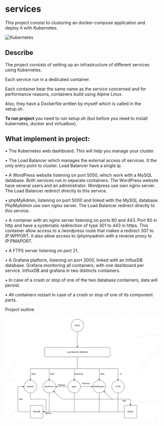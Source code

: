 # services

This project consist to clusturing an docker-compose application and deploy it with Kubernetes.

![Kubernetes](https://kubernetes.io/images/kubernetes-horizontal-color.png)

## Describe

The project consists of setting up an infrastructure of different services using Kubernetes.

Each service run in a dedicated container.

Each container bear the same name as the service concerned and for performance reasons, containers build using Alpine Linux.

Also, they have a Dockerfile written by myself which is called in the setup.sh.

**To run project** you need to run setup.sh (but before you need to install kubernetes, docker and virtualbox).

## What implement in project:

• The Kubernetes web dashboard. This will help you manage your cluster.

• The Load Balancer which manages the external access of services. It the only entry point to cluster. Load Balancer have a single ip.

• A WordPress website listening on port 5050, which work with a MySQL database. Both services run in separate containers. The WordPress website have several users and an administrator. Wordpress use own nginx server. The Load Balancer redirect directly to this service.

• phpMyAdmin, listening on port 5000 and linked with the MySQL database. PhpMyAdmin use own nginx server. The Load Balancer redirect directly to this service.

• A container with an nginx server listening on ports 80 and 443. Port 80 in http and have a systematic redirection of type 301 to 443 in https. This container allow access to a /wordpress route that makes a redirect 307 to IP:WPPORT. It also allow access to /phpmyadmin with a reverse proxy to IP:PMAPORT.

• A FTPS server listening on port 21.

• A Grafana platform, listening on port 3000, linked with an InfluxDB database. Grafana monitoring all containers, with one dashboard per service. InfluxDB and grafana in two distincts containers.

• In case of a crash or stop of one of the two database containers, data will persist.

• All containers restart in case of a crash or stop of one of its component parts.

Project outline

![Scheme](./scheme.png)
